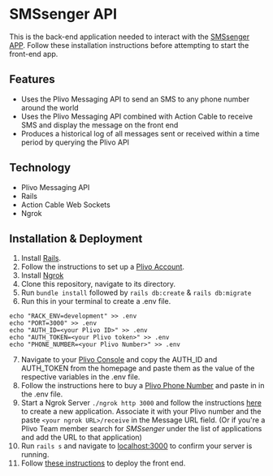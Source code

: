 # SMSsenger API

This is the back-end application needed to interact with the [SMSsenger APP](https://github.com/Tr1ckC0/SMSsenger-frontend). Follow these installation instructions before attempting to start the front-end app.

## Features

- Uses the Plivo Messaging API to send an SMS to any phone number around the world
- Uses the Plivo Messaging API combined with Action Cable to receive SMS and display the message on the front end
- Produces a historical log of all messages sent or received within a time period by querying the Plivo API

## Technology

- Plivo Messaging API
- Rails
- Action Cable Web Sockets
- Ngrok

## Installation & Deployment

1. Install [Rails](https://guides.rubyonrails.org/getting_started.html#creating-a-new-rails-project-installing-rails).
2. Follow the instructions to set up a [Plivo Account](https://console.plivo.com/accounts/register/).
3. Install [Ngrok](https://ngrok.com/download)
4. Clone this repository, navigate to its directory.
5. Run ```bundle install``` followed by ```rails db:create``` & ```rails db:migrate```
6. Run this in your terminal to create a .env file.
```
echo "RACK_ENV=development" >> .env
echo "PORT=3000" >> .env
echo "AUTH_ID=<your Plivo ID>" >> .env
echo "AUTH_TOKEN=<your Plivo token>" >> .env
echo "PHONE_NUMBER=<your Plivo Number>" >> .env
```
7. Navigate to your [Plivo Console](https://console.plivo.com/dashboard/) and copy the AUTH_ID and AUTH_TOKEN from the homepage and paste them as the value of the respective variables in the .env file.
8. Follow the instructions here to buy a [Plivo Phone Number](https://www.plivo.com/docs/sms/quickstart/ruby#send-your-first-outbound-sms) and paste in in the .env file.
9. Start a Ngrok Server ```./ngrok http 3000``` and follow the instructions [here](https://www.plivo.com/docs/sms/quickstart/ruby#reply-to-an-incoming-sms) to create a new application. Associate it with your Plivo number and the paste ```<your ngrok URL>/receive``` in the Message URL field. (Or if you're a Plivo Team member search for *SMSsenger* under the list of applications and add the URL to that application)
10. Run ```rails s``` and navigate to [localhost:3000](http://localhost:3000/) to confirm your server is running.
11. Follow [these instructions](https://github.com/Tr1ckC0/SMSsenger-frontend) to deploy the front end.
